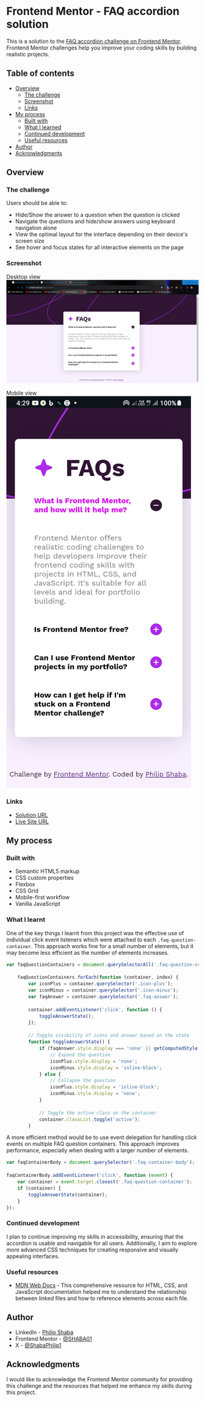 # Frontend Mentor - FAQ accordion solution

This is a solution to the [FAQ accordion challenge on Frontend Mentor](https://www.frontendmentor.io/challenges/faq-accordion-wyfFdeBwBz). Frontend Mentor challenges help you improve your coding skills by building realistic projects. 

## Table of contents

- [Overview](#overview)
  - [The challenge](#the-challenge)
  - [Screenshot](#screenshot)
  - [Links](#links)
- [My process](#my-process)
  - [Built with](#built-with)
  - [What I learned](#what-i-learned)
  - [Continued development](#continued-development)
  - [Useful resources](#useful-resources)
- [Author](#author)
- [Acknowledgments](#acknowledgments)

## Overview

### The challenge

Users should be able to:

- Hide/Show the answer to a question when the question is clicked
- Navigate the questions and hide/show answers using keyboard navigation alone
- View the optimal layout for the interface depending on their device's screen size
- See hover and focus states for all interactive elements on the page

### Screenshot

Desktop view
![faq-accordion-desktop-screenshot.png](./assets/images/faq-accordion-desktop-screenshot.png)

Mobile view
![faq-accordion-mobile-screenshot.jpg](./assets/images/faq-accordion-mobile-screenshot.jpg)



### Links

- [Solution URL](https://github.com/SHABA01/faq-frontend)
- [Live Site URL](https://shaba01.github.io/faq-frontend)

## My process

### Built with

- Semantic HTML5 markup
- CSS custom properties
- Flexbox
- CSS Grid
- Mobile-first workflow
- Vanilla JavaScript

### What I learnt

One of the key things I learnt from this project was the effective use of individual click event listeners which were attached to each `.faq-question-container`. This approach works fine for a small number of elements, but it may become less efficient as the number of elements increases.

```javascript
var faqQuestionContainers = document.querySelectorAll('.faq-question-container');

    faqQuestionContainers.forEach(function (container, index) {
        var iconPlus = container.querySelector('.icon-plus');
        var iconMinus = container.querySelector('.icon-minus');
        var faqAnswer = container.querySelector('.faq-answer');

        container.addEventListener('click', function () {
            toggleAnswerState();
        });

        // Toggle visibility of icons and answer based on the state
        function toggleAnswerState() {
            if (faqAnswer.style.display === 'none' || getComputedStyle(faqAnswer).getPropertyValue('display') === 'none') {
                // Expand the question
                iconPlus.style.display = 'none';
                iconMinus.style.display = 'inline-block';
            } else {
                // Collapse the question
                iconPlus.style.display = 'inline-block';
                iconMinus.style.display = 'none';
            }

            // Toggle the active class on the container
            container.classList.toggle('active');
        }
```

 A more efficient method would be to use event delegation for handling click events on multiple FAQ question containers. This approach improves performance, especially when dealing with a larger number of elements.

```javascript
var faqContainerBody = document.querySelector('.faq-container-body');

faqContainerBody.addEventListener('click', function (event) {
    var container = event.target.closest('.faq-question-container');
    if (container) {
        toggleAnswerState(container);
    }
});
```

### Continued development

I plan to continue improving my skills in accessibility, ensuring that the accordion is usable and navigable for all users. Additionally, I aim to explore more advanced CSS techniques for creating responsive and visually appealing interfaces.

### Useful resources

- [MDN Web Docs](https://developer.mozilla.org/en-US) - This comprehensive resource for HTML, CSS, and JavaScript documentation helped me to understand the relationship between linked files and how to reference elements across each file.

## Author

- LinkedIn - [Philip Shaba](https://www.linkedin.com/in/philip-shaba-0879a5150)
- Frontend Mentor - [@SHABA01](https://www.frontendmentor.io/profile/SHABA01)
- X - [@ShabaPhilip1](https://www.twitter.com/ShabaPhilip1)

## Acknowledgments

I would like to acknowledge the Frontend Mentor community for providing this challenge and the resources that helped me enhance my skills during this project.